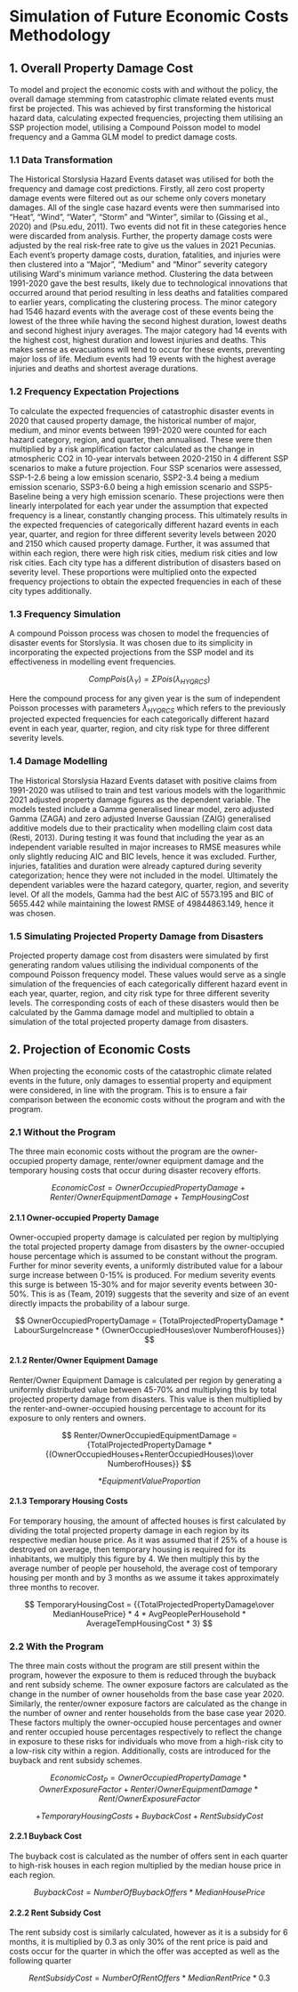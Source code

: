 # __Simulation of Future Economic Costs Methodology__
## __1. Overall Property Damage Cost__
To model and project the economic costs with and without the policy, the overall damage stemming from catastrophic climate related events must first be projected. This was achieved by first transforming the historical hazard data, calculating expected frequencies, projecting them utilising an SSP projection model, utilising a Compound Poisson model to model frequency and a Gamma GLM model to predict damage costs.

### __1.1 Data Transformation__
The Historical Storslysia Hazard Events dataset was utilised for both the frequency and damage cost predictions.  Firstly, all zero cost property damage events were filtered out as our scheme only covers monetary damages. All of the single case hazard events were then summarised into “Heat”, “Wind”, “Water”, “Storm” and “Winter”, similar to (Gissing et al., 2020) and (Psu.edu, 2011). Two events did not fit in these categories hence were discarded from analysis.  Further, the property damage costs were adjusted by the real risk-free rate to give us the values in 2021 Pecunias. Each event’s property damage costs, duration, fatalities, and injuries were then clustered into a “Major”, “Medium" and “Minor” severity category utilising Ward's minimum variance method. Clustering the data between 1991-2020 gave the best results, likely due to technological innovations that occurred around that period resulting in less deaths and fatalities compared to earlier years, complicating the clustering process.  The minor category had 1546 hazard events with the average cost of these events being the lowest of the three while having the second highest duration, lowest deaths and second highest injury averages. The major category had 14 events with the highest cost, highest duration and lowest injuries and deaths. This makes sense as evacuations will tend to occur for these events, preventing major loss of life. Medium events had 19 events with the highest average injuries and deaths and shortest average durations.

### __1.2 Frequency Expectation Projections__
To calculate the expected frequencies of catastrophic disaster events in 2020 that caused property damage, the historical number of major, medium, and minor events between 1991-2020 were counted for each hazard category, region, and quarter, then annualised. These were then multiplied by a risk amplification factor calculated as the change in atmospheric CO2 in 10-year intervals between 2020-2150 in 4 different SSP scenarios to make a future projection. Four SSP scenarios were assessed, SSP-1-2.6 being a low emission scenario, SSP2-3.4 being a medium emission scenario, SSP3-6.0 being a high emission scenario and SSP5-Baseline being a very high emission scenario. These projections were then linearly interpolated for each year under the assumption that expected frequency is a linear, constantly changing process. This ultimately results in the expected frequencies of categorically different hazard events in each year, quarter, and region for three different severity levels between 2020 and 2150 which caused property damage. Further, it was assumed that within each region, there were high risk cities, medium risk cities and low risk cities. Each city type has a different distribution of disasters based on severity level. These proportions were multiplied onto the expected frequency projections to obtain the expected frequencies in each of these city types additionally.

### __1.3 Frequency Simulation__
A compound Poisson process was chosen to model the frequencies of disaster events for Storslysia. It was chosen due to its simplicity in incorporating the expected projections from the SSP model and its effectiveness in modelling event frequencies.

$$ CompPois(λ_Y) = 	{\Sigma Pois(λ_{HYQRCS})} $$

Here the compound process for any given year is the sum of independent Poisson processes with parameters $λ_{HYQRCS}$ which refers to the previously projected expected frequencies for each categorically different hazard event in each year, quarter, region, and city risk type for three different severity levels.

### __1.4 Damage Modelling__
The Historical Storslysia Hazard Events dataset with positive claims from 1991-2020 was utilised to train and test various models with the logarithmic 2021 adjusted property damage figures as the dependent variable. The models tested include a Gamma generalised linear model, zero adjusted Gamma (ZAGA) and zero adjusted Inverse Gaussian (ZAIG) generalised additive models due to their practicality when modelling claim cost data (Resti, 2013). During testing it was found that including the year as an independent variable resulted in major increases to RMSE measures while only slightly reducing AIC and BIC levels, hence it was excluded. Further, injuries, fatalities and duration were already captured during severity categorization; hence they were not included in the model. Ultimately the dependent variables were the hazard category, quarter, region, and severity level. Of all the models, Gamma had the best AIC of 5573.195 and BIC of 5655.442 while maintaining the lowest RMSE of 49844863.149, hence it was chosen. 

### __1.5 Simulating Projected Property Damage from Disasters__
Projected property damage cost from disasters were simulated by first generating random values utilising the individual components of the compound Poisson frequency model. These values would serve as a single simulation of the frequencies of each categorically different hazard event in each year, quarter, region, and city risk type for three different severity levels. The corresponding costs of each of these disasters would then be calculated by the Gamma damage model and multiplied to obtain a simulation of the total projected property damage from disasters.

## __2. Projection of Economic Costs__
When projecting the economic costs of the catastrophic climate related events in the future, only damages to essential property and equipment were considered, in line with the program. This is to ensure a fair comparison between the economic costs without the program and with the program.

### __2.1 Without the Program__
The three main economic costs without the program are the owner-occupied property damage, renter/owner equipment damage and the temporary housing costs that occur during disaster recovery efforts.

$$ EconomicCost = {OwnerOccupiedPropertyDamage + Renter/OwnerEquipmentDamage + TempHousingCost} $$

#### __2.1.1 Owner-occupied Property Damage__
Owner-occupied property damage is calculated per region by multiplying the total projected property damage from disasters by the owner-occupied house percentage which is assumed to be constant without the program. Further for minor severity events, a uniformly distributed value for a labour surge increase between 0-15% is produced. For medium severity events this surge is between 15-30% and for major severity events between 30-50%. This is as (Team, 2019) suggests that the severity and size of an event directly impacts the probability of a labour surge.

$$ OwnerOccupiedPropertyDamage = {TotalProjectedPropertyDamage * LabourSurgeIncrease * {OwnerOccupiedHouses\over NumberofHouses}} $$

#### __2.1.2 Renter/Owner Equipment Damage__
Renter/Owner Equipment Damage is calculated per region by generating a uniformly distributed value between 45-70% and multiplying this by total projected property damage from disasters. This value is then multiplied by the renter-and-owner-occupied housing percentage to account for its exposure to only renters and owners.

$$ Renter/OwnerOccupiedEquipmentDamage = {TotalProjectedPropertyDamage * {(OwnerOccupiedHouses+RenterOccupiedHouses)\over NumberofHouses}} $$

$$ {* EquipmentValueProportion} $$

#### __2.1.3 Temporary Housing Costs__
For temporary housing, the amount of affected houses is first calculated by dividing the total projected property damage in each region by its respective median house price. As it was assumed that if 25% of a house is destroyed on average, then temporary housing is required for its inhabitants, we multiply this figure by 4. We then multiply this by the average number of people per household, the average cost of temporary housing per month and by 3 months as we assume it takes approximately three months to recover.

$$ TemporaryHousingCost = {{TotalProjectedPropertyDamage\over MedianHousePrice} * 4 * AvgPeoplePerHousehold * AverageTempHousingCost * 3} $$

### __2.2 With the Program__
The three main costs without the program are still present within the program, however the exposure to them is reduced through the buyback and rent subsidy scheme. The owner exposure factors are calculated as the change in the number of owner households from the base case year 2020. Similarly, the renter/owner exposure factors are calculated as the change in the number of owner and renter households from the base case year 2020. These factors multiply the owner-occupied house percentages and owner and renter occupied house percentages respectively to reflect the change in exposure to these risks for individuals who move from a high-risk city to a low-risk city within a region. Additionally, costs are introduced for the buyback and rent subsidy schemes.

$$ {EconomicCost_P} = {OwnerOccupiedPropertyDamage * OwnerExposureFactor + Renter/OwnerEquipmentDamage * Rent/OwnerExposureFactor} $$

$${+ TemporaryHousingCosts + BuybackCost + RentSubsidyCost} $$

#### __2.2.1 Buyback Cost__
The buyback cost is calculated as the number of offers sent in each quarter to high-risk houses in each region multiplied by the median house price in each region.

$$ BuybackCost = {NumberOfBuybackOffers * MedianHousePrice} $$

#### __2.2.2 Rent Subsidy Cost__
The rent subsidy cost is similarly calculated, however as it is a subsidy for 6 months, it is multiplied by 0.3 as only 30% of the rent price is paid and costs occur for the quarter in which the offer was accepted as well as the following quarter

$$ RentSubsidyCost = {NumberOfRentOffers * MedianRentPrice * 0.3} $$

